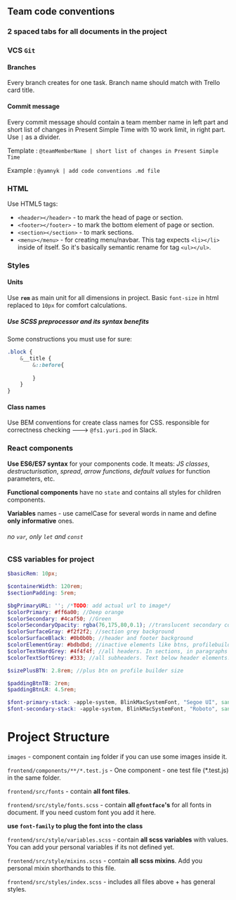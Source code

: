 ## Team code conventions

### 2 spaced tabs for all documents in the project

### VCS `Git`
#### Branches
Every branch creates for one task. Branch name should match with Trello card title.

#### Commit message
Every commit message should contain a team member name in left part and short list of changes in Present Simple Time with 10 work limit, in right part. Use `|` as a divider.

Template :  `@teamMemberName | short list of changes in Present Simple Time`

Example : `@yamnyk | add code conventions .md file`

### HTML
Use HTML5 tags:
 * `<header></header>` - to mark the head of page or section.
 * `<footer></footer>` - to mark the bottom element of page or section.
 * `<section></section>` - to mark sections.
 * `<menu></menu>` - for creating menu/navbar. This tag expects `<li></li>` inside of itself. So it's basically semantic rename for tag `<ul></ul>`. 

### Styles
#### Units
Use **`rem`** as main unit for all dimensions in project. Basic `font-size` in html replaced to `10px` for comfort calculations.
##### Use SCSS preprocessor and its syntax benefits
Some constructions you must use for sure:
```scss
.block {
    &__title {
        &::before{
        
        }
    }
}
```



#### Class names
Use BEM conventions for create class names for CSS. responsible for correctness checking ---> `@fs1.yuri.pod` in Slack.

### React components
**Use ES6/ES7 syntax** for your components code. It meats: *JS classes*, *destructurisation*, *spread*, *arrow functions*, *default values* for function parameters, etc.

**Functional components** have no `state` and contains all styles for children components.

**Variables** names - use camelCase for several words in name and define **only informative** ones.

###### no `var`, only `let` and `const`

### CSS variables for project
```scss
$basicRem: 10px;

$containerWidth: 120rem;
$sectionPadding: 5rem;

$bgPrimaryURL: ''; /*TODO: add actual url to image*/
$colorPrimary: #ff6a00; //Deep orange
$colorSecondary: #4caf50; //Green
$colorSecondaryOpacity: rgba(76,175,80,0.1); //translucent secondary color
$colorSurfaceGray: #f2f2f2; //section grey background
$colorSurfaceBlack: #0b0b0b; //header and footer background
$colorElementGray: #bdbdbd; //inactive elements like btns, profilebuilder pages, ect
$colorTextHardGrey: #4f4f4f; //all headers. In sections, in paragraphs of profilebuilder, ect
$colorTextSoftGrey: #333; //all subheaders. Text below header elements.

$sizePlusBTN: 2.8rem; //plus btn on profile builder size

$paddingBtnTB: 2rem;
$paddingBtnLR: 4.5rem;

$font-primary-stack: -apple-system, BlinkMacSystemFont, "Segoe UI", sans-serif;
$font-secondary-stack: -apple-system, BlinkMacSystemFont, "Roboto", sans-serif;
```

# Project Structure
`images` - component contain `img` folder if you can use some images inside it.

`frontend/components/**/*.test.js` - One component - one test file (*.test.js) in the same folder.

`frontend/src/fonts` - contain **all font files**.

`frontend/src/style/fonts.scss` - contain **all `@fontface`'s** for all fonts in document. If you need custom font you add it here.

**use `font-family` to plug the font into the class**

`frontend/src/style/variables.scss` - contain **all scss variables** with values. You can add your personal variables if its not defined yet.

`frontend/src/style/mixins.scss` - contain **all scss mixins**. Add you personal mixin shorthands to this file.

`frontend/src/styles/index.scss` - includes all files above + has general styles.